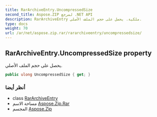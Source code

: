 ```yaml
---
title: RarArchiveEntry.UncompressedSize
second_title: Aspose.ZIP لمرجع .NET API
description: RarArchiveEntry ملكية. يحصل على حجم الملف الأصلي.
type: docs
weight: 70
url: /ar/net/aspose.zip.rar/rararchiveentry/uncompressedsize/
---
```

## RarArchiveEntry.UncompressedSize property

يحصل على حجم الملف الأصلي.

```csharp
public ulong UncompressedSize { get; }
```

### أنظر أيضا

* class [RarArchiveEntry](../)
* مساحة الاسم [Aspose.Zip.Rar](../../rararchiveentry/)
* المجسم [Aspose.Zip](../../../)


